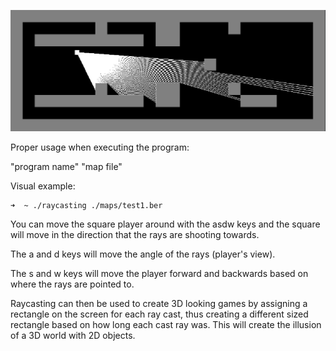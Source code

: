 ![Raycasting](./sprites/raycaster.png)

Proper usage when executing the program:

"program name" "map file"

Visual example:
```bash
➜  ~ ./raycasting ./maps/test1.ber
```
You can move the square player around with the asdw keys and the square will move in the direction that the rays are shooting towards.

The a and d keys will move the angle of the rays (player's view).

The s and w keys will move the player forward and backwards based on where the rays are pointed to.

Raycasting can then be used to create 3D looking games by assigning a rectangle on the screen for each ray cast, thus creating a different sized rectangle based on how long each cast ray was. This will create the illusion of a 3D world with 2D objects.
